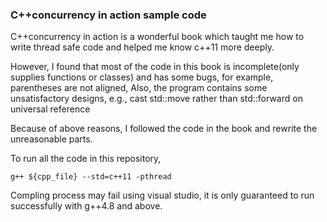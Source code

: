 ### C++concurrency in action sample code

C++concurrency in action is a wonderful book which taught me how to write thread safe code and helped me know c++11 more deeply.

However, I found that most of the code in this book is incomplete(only supplies functions or classes) and has some bugs, for example, parentheses are not aligned, Also, the program contains some unsatisfactory designs, e.g., cast std::move rather than std::forward<T> on universal reference

Because of above reasons, I followed the code in the book and rewrite the unreasonable parts.

To run all the code in this repository,

```
g++ ${cpp_file} --std=c++11 -pthread
```

Compling process may fail using visual studio, it is only guaranteed to run successfully with g++4.8 and above.

